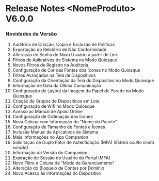 # Release Notes \<NomeProduto> V6.0.0

### Novidades da Versão

1. Auditoria de Criação, Cópia e Exclusão de Políticas&#x20;
2. Exportação do Relatório de Não Conformidade&#x20;
3. Alteração de Senha de Novo Usuário a partir de Link&#x20;
4. Filtros de Aplicativos de Sistema no Modo Quiosque&#x20;
5. Novos Filtros de Registro na Auditoria&#x20;
6. Configuração de Cor das Fontes dos Ícones no Modo Quiosque&#x20;
7. Filtros Avançados na Tela de Dispositivos&#x20;
8. Configuração da Orientação da Tela do Dispositivo no Modo Quiosque&#x20;
9. Informação de Data da Última Comunicação&#x20;
10. Configuração do Layout da Imagem do Papel de Parede no Modo Quiosque&#x20;
11. Criação de Grupos de Dispositivos em Lote&#x20;
12. Configuração de Wifi no Modo Quiosque&#x20;
13. Acesso ao Manual de Apoio Online&#x20;
14. Configuração de Ordenação dos Ícones&#x20;
15. Nova Coluna com Informação do "Nome do Pacote"&#x20;
16. Configuração do Tamanho de Fontes e Ícones&#x20;
17. Inclusão Manual de Aplicativos de Sistema&#x20;
18. Mais Informações no App Companion&#x20;
19. Solicitação de Duplo Fator de Autenticação (MFA) _(Estará oculto nesta versão)_&#x20;
20. Informação da Versão do Companion&#x20;
21. Expiração de Sessão do Usuário do Portal (MFA)&#x20;
22. Novo Filtro e Coluna de "Modo de Gerenciamento"&#x20;
23. Alteração do Bloqueio de Contas por Domínio&#x20;
24. Novo Acesso às Informações do Dispositivo
